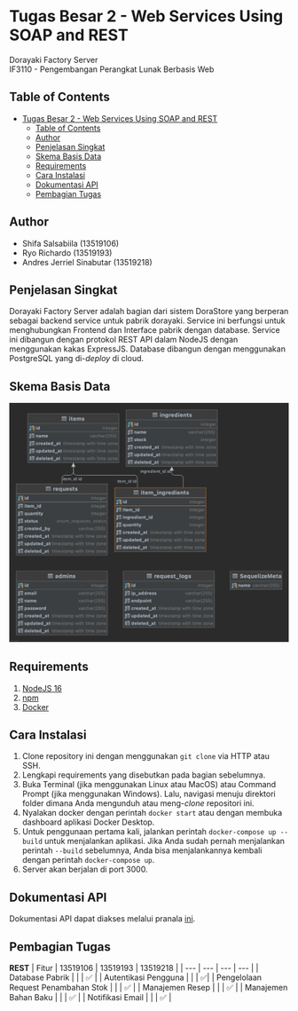 # Tugas Besar 2 - Web Services Using SOAP and REST
Dorayaki Factory Server<br>
IF3110 - Pengembangan Perangkat Lunak Berbasis Web

## Table of Contents
- [Tugas Besar 2 - Web Services Using SOAP and REST](#tugas-besar-2---web-services-using-soap-and-rest)
  - [Table of Contents](#table-of-contents)
  - [Author](#author)
  - [Penjelasan Singkat](#penjelasan-singkat)
  - [Skema Basis Data](#skema-basis-data)
  - [Requirements](#requirements)
  - [Cara Instalasi](#cara-instalasi)
  - [Dokumentasi API](#dokumentasi-api)
  - [Pembagian Tugas](#pembagian-tugas)

## Author
- Shifa Salsabiila (13519106)
- Ryo Richardo (13519193)
- Andres Jerriel Sinabutar (13519218)

## Penjelasan Singkat
Dorayaki Factory Server adalah bagian dari sistem DoraStore yang berperan sebagai backend service untuk pabrik dorayaki. Service ini berfungsi untuk menghubungkan Frontend dan Interface pabrik dengan database. Service ini dibangun dengan protokol REST API dalam NodeJS dengan menggunakan kakas ExpressJS. Database dibangun dengan menggunakan PostgreSQL yang di-*deploy* di cloud. 

## Skema Basis Data
![Database Schema](img/schema.png)

## Requirements
1. [NodeJS 16](https://nodejs.org/en/)
2. [npm](https://www.npmjs.com/) 
3. [Docker](https://www.docker.com/)

## Cara Instalasi
1. Clone repository ini dengan menggunakan `git clone` via HTTP atau SSH.
2. Lengkapi requirements yang disebutkan pada bagian sebelumnya.
3. Buka Terminal (jika menggunakan Linux atau MacOS) atau Command Prompt (jika menggunakan Windows). Lalu, navigasi menuju direktori folder dimana Anda mengunduh atau meng-*clone* repositori ini.
4. Nyalakan docker dengan perintah `docker start` atau dengan membuka  dashboard aplikasi Docker Desktop.
5. Untuk penggunaan pertama kali, jalankan perintah `docker-compose up --build` untuk menjalankan aplikasi. Jika Anda sudah pernah menjalankan perintah `--build` sebelumnya, Anda bisa menjalankannya kembali dengan perintah `docker-compose up`.
6. Server akan berjalan di port 3000.

## Dokumentasi API
Dokumentasi API dapat diakses melalui pranala [ini](https://documenter.getpostman.com/view/13639528/UVCBA4Za).

## Pembagian Tugas
**REST**
| Fitur  | 13519106 | 13519193 | 13519218 |
| --- | --- | --- | --- |
| Database Pabrik |  |  | :white_check_mark: |
| Autentikasi Pengguna   |  |  |  :white_check_mark:|
| Pengelolaan Request Penambahan Stok   |  |  | :white_check_mark: |
| Manajemen Resep   |  |  | :white_check_mark: |
| Manajemen Bahan Baku  |  |  | :white_check_mark: |
| Notifikasi Email  |  |  | :white_check_mark: |
